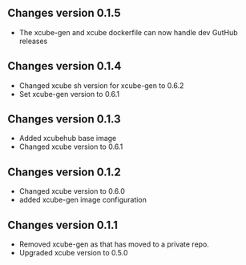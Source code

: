 ## Changes version 0.1.5

- The xcube-gen and xcube dockerfile can now handle 
  dev GutHub releases

## Changes version 0.1.4

* Changed xcube sh version for xcube-gen to 0.6.2
* Set xcube-gen version to 0.6.1

## Changes version 0.1.3

* Added xcubehub base image
* Changed xcube version to 0.6.1

## Changes version 0.1.2

* Changed xcube version to 0.6.0
* added xcube-gen image configuration 

## Changes version 0.1.1

* Removed xcube-gen as that has moved to a private repo. 
* Upgraded xcube version to 0.5.0 
